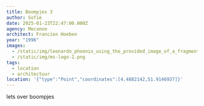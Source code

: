 ```yaml
---
title: Boompjes 3
author: Sofie
date: 2025-01-23T22:47:00.000Z
agency: Mecanoo
architect: Francien Hoeben
year: "1996"
images:
  - /static/img/leonardo_phoenix_using_the_provided_image_of_a_fragment_from_a_1-2.jpg
  - /static/img/ms-logo-2.png
tags:
  - location
  - architectuur
location: '{"type":"Point","coordinates":[4.4882142,51.9146937]}'
---
```

Iets over boompjes
